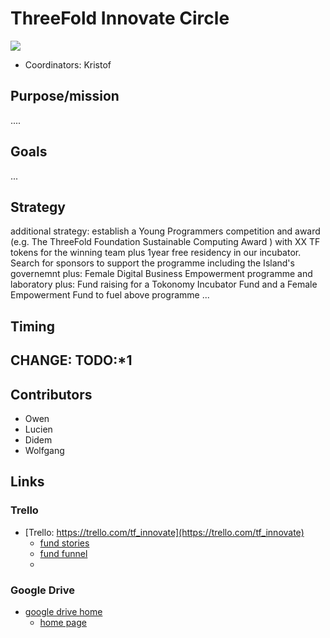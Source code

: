 # ThreeFold Innovate Circle

![](https://images.unsplash.com/photo-1497618891100-ac2f06bef939?ixlib=rb-0.3.5&ixid=eyJhcHBfaWQiOjEyMDd9&s=d0a38288656f1a19bf37c78375d15b34&auto=format&fit=crop&w=750&q=80)

- Coordinators: Kristof

## Purpose/mission

....

## Goals

...

## Strategy
additional strategy: establish a Young Programmers competition and award (e.g. The ThreeFold Foundation Sustainable Computing Award ) with XX TF tokens for the winning team plus 1year free residency in our incubator. Search for sponsors to support the programme including the Island's governemnt
plus:
Female Digital Business Empowerment programme and laboratory
plus:
Fund raising for a Tokonomy Incubator Fund and a Female Empowerment Fund to fuel above programme 
...

## Timing

CHANGE: TODO:*1 
- 


## Contributors

- Owen
- Lucien
- Didem
- Wolfgang

## Links
   
### Trello

- [Trello: https://trello.com/tf_innovate](https://trello.com/tf_innovate)
    - [fund stories](https://trello.com/b/6iGfd5Cc/tfinnovatestories) 
    - [fund funnel](https://trello.com/b/OTDDFdnX/tfinnovatefunnelfund)
    - 
### Google Drive

- [google drive home](https://drive.google.com/drive/folders/1yx_-tZ5jEGYhM8fi-BxX0KFqqZc_DMTT)
    - [home page](https://docs.google.com/document/d/1awve6AgpTuxeZxuHPXzpOKXXOYCKPmHfalmlRciR8ZQ/edit)


